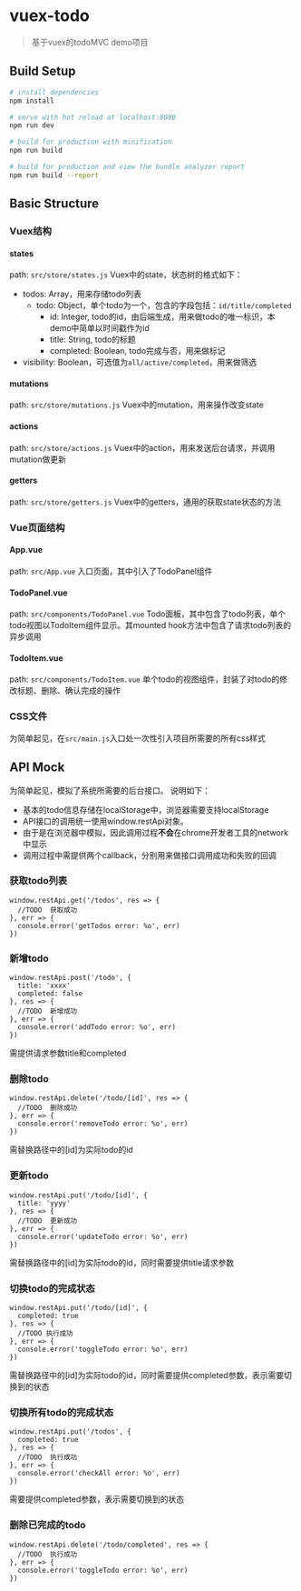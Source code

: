# vuex-todo

> 基于vuex的todoMVC demo项目

## Build Setup

``` bash
# install dependencies
npm install

# serve with hot reload at localhost:8080
npm run dev

# build for production with minification
npm run build

# build for production and view the bundle analyzer report
npm run build --report
```

## Basic Structure

### Vuex结构
#### states
path: `src/store/states.js`
Vuex中的state，状态树的格式如下：
- todos: Array，用来存储todo列表
  - todo: Object，单个todo为一个，包含的字段包括：`id/title/completed`
    - id: Integer, todo的id，由后端生成，用来做todo的唯一标识，本demo中简单以时间戳作为id
    - title: String, todo的标题
    - completed: Boolean, todo完成与否，用来做标记
- visibility: Boolean，可选值为`all/active/completed`，用来做筛选

#### mutations
path: `src/store/mutations.js`
Vuex中的mutation，用来操作改变state

#### actions
path: `src/store/actions.js`
Vuex中的action，用来发送后台请求，并调用mutation做更新

#### getters
path: `src/store/getters.js`
Vuex中的getters，通用的获取state状态的方法

### Vue页面结构
#### App.vue
path: `src/App.vue`
入口页面，其中引入了TodoPanel组件

#### TodoPanel.vue
path: `src/components/TodoPanel.vue`
Todo面板，其中包含了todo列表，单个todo视图以TodoItem组件显示。其mounted hook方法中包含了请求todo列表的异步调用

#### TodoItem.vue
path: `src/components/TodoItem.vue`
单个todo的视图组件，封装了对todo的修改标题、删除、确认完成的操作

### CSS文件
为简单起见，在`src/main.js`入口处一次性引入项目所需要的所有css样式

## API Mock
为简单起见，模拟了系统所需要的后台接口。
说明如下：
- 基本的todo信息存储在localStorage中，浏览器需要支持localStorage
- API接口的调用统一使用window.restApi对象。
- 由于是在浏览器中模拟，因此调用过程**不会**在chrome开发者工具的network中显示
- 调用过程中需提供两个callback，分别用来做接口调用成功和失败的回调

### 获取todo列表
    window.restApi.get('/todos', res => {
      //TODO  获取成功
    }, err => {
      console.error('getTodos error: %o', err)
    })

### 新增todo
    window.restApi.post('/todo', {
      title: 'xxxx'
      completed: false
    }, res => {
      //TODO  新增成功
    }, err => {
      console.error('addTodo error: %o', err)
    })

需提供请求参数title和completed

### 删除todo
    window.restApi.delete('/todo/[id]', res => {
      //TODO  删除成功
    }, err => {
      console.error('removeTodo error: %o', err)
    })

需替换路径中的[id]为实际todo的id

### 更新todo
    window.restApi.put('/todo/[id]', {
      title: 'yyyy'
    }, res => {
      //TODO  更新成功
    }, err => {
      console.error('updateTodo error: %o', err)
    })

需替换路径中的[id]为实际todo的id，同时需要提供title请求参数

### 切换todo的完成状态
    window.restApi.put('/todo/[id]', {
      completed: true
    }, res => {
      //TODO 执行成功
    }, err => {
      console.error('toggleTodo error: %o', err)
    })

需替换路径中的[id]为实际todo的id，同时需要提供completed参数，表示需要切换到的状态

### 切换所有todo的完成状态
    window.restApi.put('/todos', {
      completed: true
    }, res => {
      //TODO  执行成功
    }, err => {
      console.error('checkAll error: %o', err)
    })

需要提供completed参数，表示需要切换到的状态

### 删除已完成的todo
    window.restApi.delete('/todo/completed', res => {
      //TODO  执行成功
    }, err => {
      console.error('toggleTodo error: %o', err)
    })
